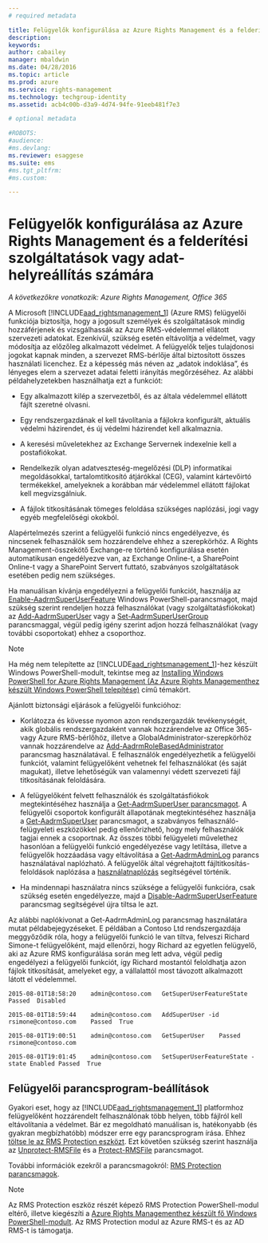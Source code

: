 ```yaml
---
# required metadata

title: Felügyelők konfigurálása az Azure Rights Management és a felderítési szolgáltatások vagy adat-helyreállítás számára | Azure RMS
description:
keywords:
author: cabailey
manager: mbaldwin
ms.date: 04/28/2016
ms.topic: article
ms.prod: azure
ms.service: rights-management
ms.technology: techgroup-identity
ms.assetid: acb4c00b-d3a9-4d74-94fe-91eeb481f7e3

# optional metadata

#ROBOTS:
#audience:
#ms.devlang:
ms.reviewer: esaggese
ms.suite: ems
#ms.tgt_pltfrm:
#ms.custom:

---
```


# Felügyelők konfigurálása az Azure Rights Management és a felderítési szolgáltatások vagy adat-helyreállítás számára

*A következőkre vonatkozik: Azure Rights Management, Office 365*

A Microsoft [!INCLUDE[aad_rightsmanagement_1](../includes/aad_rightsmanagement_1_md.md)] (Azure RMS) felügyelői funkciója biztosítja, hogy a jogosult személyek és szolgáltatások mindig hozzáférjenek és vizsgálhassák az Azure RMS-védelemmel ellátott szervezeti adatokat. Ezenkívül, szükség esetén eltávolítja a védelmet, vagy módosítja az előzőleg alkalmazott védelmet. A felügyelők teljes tulajdonosi jogokat kapnak minden, a szervezet RMS-bérlője által biztosított összes használati licenchez. Ez a képesség más néven az „adatok indoklása”, és lényeges elem a szervezet adatai feletti irányítás megőrzéséhez. Az alábbi példahelyzetekben használhatja ezt a funkciót:

-   Egy alkalmazott kilép a szervezetből, és az általa védelemmel ellátott fájlt szeretné olvasni.

-   Egy rendszergazdának el kell távolítania a fájlokra konfigurált, aktuális védelmi házirendet, és új védelmi házirendet kell alkalmaznia.

-   A keresési műveletekhez az Exchange Servernek indexelnie kell a postafiókokat.

-   Rendelkezik olyan adatveszteség-megelőzési (DLP) informatikai megoldásokkal, tartalomtitkosító átjárókkal (CEG), valamint kártevőirtó termékekkel, amelyeknek a korábban már védelemmel ellátott fájlokat kell megvizsgálniuk.

-   A fájlok titkosításának tömeges feloldása szükséges naplózási, jogi vagy egyéb megfelelőségi okokból.

Alapértelmezés szerint a felügyelői funkció nincs engedélyezve, és nincsenek felhasználók sem hozzárendelve ehhez a szerepkörhöz. A Rights Management-összekötő Exchange-re történő konfigurálása esetén automatikusan engedélyezve van, az Exchange Online-t, a SharePoint Online-t vagy a SharePoint Servert futtató, szabványos szolgáltatások esetében pedig nem szükséges.

Ha manuálisan kívánja engedélyezni a felügyelői funkciót, használja az [Enable-AadrmSuperUserFeature](https://msdn.microsoft.com/library/azure/dn629400.aspx) Windows PowerShell-parancsmagot, majd szükség szerint rendeljen hozzá felhasználókat (vagy szolgáltatásfiókokat) az [Add-AadrmSuperUser](https://msdn.microsoft.com/library/azure/dn629411.aspx) vagy a [Set-AadrmSuperUserGroup](https://msdn.microsoft.com/library/azure/mt653943.aspx) parancsmaggal, végül pedig igény szerint adjon hozzá felhasználókat (vagy további csoportokat) ehhez a csoporthoz. 

> [!NOTE]
> Ha még nem telepítette az [!INCLUDE[aad_rightsmanagement_1](../includes/aad_rightsmanagement_1_md.md)]-hez készült Windows PowerShell-modult, tekintse meg az [Installing Windows PowerShell for Azure Rights Management (Az Azure Rights Managementhez készült Windows PowerShell telepítése)](install-powershell.md) című témakört.

Ajánlott biztonsági eljárások a felügyelői funkcióhoz:

-   Korlátozza és kövesse nyomon azon rendszergazdák tevékenységét, akik globális rendszergazdaként vannak hozzárendelve az Office 365- vagy Azure RMS-bérlőhöz, illetve a GlobalAdministrator-szerepkörhöz vannak hozzárendelve az [Add-AadrmRoleBasedAdministrator](https://msdn.microsoft.com/library/azure/dn629417.aspx) parancsmag használatával. E felhasználók engedélyezhetik a felügyelői funkciót, valamint felügyelőként vehetnek fel felhasználókat (és saját magukat), illetve lehetőségük van valamennyi védett szervezeti fájl titkosításának feloldására.

-   A felügyelőként felvett felhasználók és szolgáltatásfiókok megtekintéséhez használja a [Get-AadrmSuperUser parancsmagot](https://msdn.microsoft.com/library/azure/dn629408.aspx). A felügyelői csoportok konfigurált állapotának megtekintéséhez használja a [Get-AadrmSuperUser](https://msdn.microsoft.com/library/azure/mt653942.aspx) parancsmagot, a szabványos felhasználó-felügyeleti eszközökkel pedig ellenőrizhető, hogy mely felhasználók tagjai ennek a csoportnak. Az összes többi felügyeleti művelethez hasonlóan a felügyelői funkció engedélyezése vagy letiltása, illetve a felügyelők hozzáadása vagy eltávolítása a [Get-AadrmAdminLog](https://msdn.microsoft.com/library/azure/dn629430.aspx) parancs használatával naplózható. A felügyelők által végrehajtott fájltitkosítás-feloldások naplózása a [használatnaplózás](log-analyze-usage.md) segítségével történik.

-   Ha mindennapi használatra nincs szüksége a felügyelői funkcióra, csak szükség esetén engedélyezze, majd a [Disable-AadrmSuperUserFeature](https://msdn.microsoft.com/library/azure/dn629428.aspx) parancsmag segítségével újra tiltsa le azt.

Az alábbi naplókivonat a Get-AadrmAdminLog parancsmag használatára mutat példabejegyzéseket. E példában a Contoso Ltd rendszergazdája meggyőződik róla, hogy a felügyelői funkció le van tiltva, felveszi Richard Simone-t felügyelőként, majd ellenőrzi, hogy Richard az egyetlen felügyelő, aki az Azure RMS konfigurálása során meg lett adva, végül pedig engedélyezi a felügyelői funkciót, így Richard mostantól feloldhatja azon fájlok titkosítását, amelyeket egy, a vállalattól most távozott alkalmazott látott el védelemmel.

`2015-08-01T18:58:20    admin@contoso.com   GetSuperUserFeatureState    Passed  Disabled`

`2015-08-01T18:59:44    admin@contoso.com   AddSuperUser -id rsimone@contoso.com    Passed  True`

`2015-08-01T19:00:51    admin@contoso.com   GetSuperUser    Passed  rsimone@contoso.com`

`2015-08-01T19:01:45    admin@contoso.com   SetSuperUserFeatureState -state Enabled Passed  True`

## Felügyelői parancsprogram-beállítások
Gyakori eset, hogy az [!INCLUDE[aad_rightsmanagement_1](../includes/aad_rightsmanagement_1_md.md)] platformhoz felügyelőként hozzárendelt felhasználónak több helyen, több fájlról kell eltávolítania a védelmet. Bár ez megoldható manuálisan is, hatékonyabb (és gyakran megbízhatóbb) módszer erre egy parancsprogram írása. Ehhez [töltse le az RMS Protection eszközt](http://www.microsoft.com/en-us/download/details.aspx?id=47256). Ezt követően szükség szerint használja az [Unprotect-RMSFile](https://msdn.microsoft.com/library/azure/mt433200.aspx) és a [Protect-RMSFile](https://msdn.microsoft.com/library/azure/mt433201.aspx) parancsmagot.

További információk ezekről a parancsmagokról: [RMS Protection parancsmagok](https://msdn.microsoft.com/library/azure/mt433195.aspx).

> [!NOTE]
> Az RMS Protection eszköz részét képező RMS Protection PowerShell-modul eltérő, illetve kiegészíti a [Azure Rights Managementhez készült fő Windows PowerShell-modult](administer-powershell.md). Az RMS Protection modul az Azure RMS-t és az AD RMS-t is támogatja.




<!--HONumber=Apr16_HO4-->


